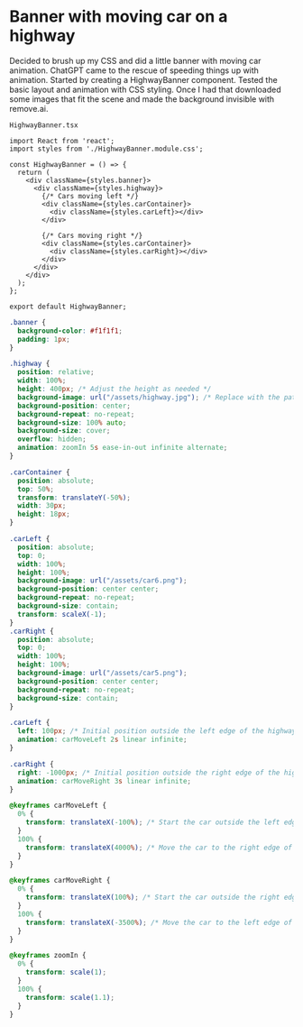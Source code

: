# Banner with moving car on a highway

Decided to brush up my CSS and did a little banner with moving car animation. ChatGPT came to the rescue of speeding things up with animation.
Started by creating a HighwayBanner component. Tested the basic layout and animation with CSS styling. Once I had that downloaded some images that fit the scene and made the background invisible with remove.ai. 

`HighwayBanner.tsx`

```tsx
import React from 'react';
import styles from './HighwayBanner.module.css';

const HighwayBanner = () => {
  return (
    <div className={styles.banner}>
      <div className={styles.highway}>
        {/* Cars moving left */}
        <div className={styles.carContainer}>
          <div className={styles.carLeft}></div>
        </div>

        {/* Cars moving right */}
        <div className={styles.carContainer}>
          <div className={styles.carRight}></div>
        </div>
      </div>
    </div>
  );
};

export default HighwayBanner;
```

```css
.banner {
  background-color: #f1f1f1;
  padding: 1px;
}

.highway {
  position: relative;
  width: 100%;
  height: 400px; /* Adjust the height as needed */
  background-image: url("/assets/highway.jpg"); /* Replace with the path to your image */
  background-position: center;
  background-repeat: no-repeat;
  background-size: 100% auto;
  background-size: cover;
  overflow: hidden;
  animation: zoomIn 5s ease-in-out infinite alternate;
}

.carContainer {
  position: absolute;
  top: 50%;
  transform: translateY(-50%);
  width: 30px;
  height: 18px;
}

.carLeft {
  position: absolute;
  top: 0;
  width: 100%;
  height: 100%;
  background-image: url("/assets/car6.png");
  background-position: center center;
  background-repeat: no-repeat;
  background-size: contain;
  transform: scaleX(-1);
}
.carRight {
  position: absolute;
  top: 0;
  width: 100%;
  height: 100%;
  background-image: url("/assets/car5.png");
  background-position: center center;
  background-repeat: no-repeat;
  background-size: contain;
}

.carLeft {
  left: 100px; /* Initial position outside the left edge of the highway */
  animation: carMoveLeft 2s linear infinite;
}

.carRight {
  right: -1000px; /* Initial position outside the right edge of the highway */
  animation: carMoveRight 3s linear infinite;
}

@keyframes carMoveLeft {
  0% {
    transform: translateX(-100%); /* Start the car outside the left edge of the highway */
  }
  100% {
    transform: translateX(4000%); /* Move the car to the right edge of the highway */
  }
}

@keyframes carMoveRight {
  0% {
    transform: translateX(100%); /* Start the car outside the right edge of the highway */
  }
  100% {
    transform: translateX(-3500%); /* Move the car to the left edge of the highway */
  }
}

@keyframes zoomIn {
  0% {
    transform: scale(1);
  }
  100% {
    transform: scale(1.1);
  }
}
```